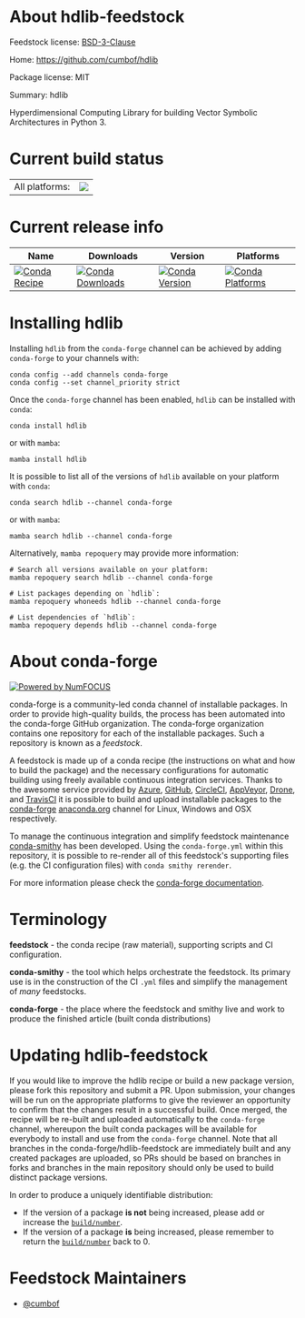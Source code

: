 About hdlib-feedstock
=====================

Feedstock license: [BSD-3-Clause](https://github.com/conda-forge/hdlib-feedstock/blob/main/LICENSE.txt)

Home: https://github.com/cumbof/hdlib

Package license: MIT

Summary: hdlib

Hyperdimensional Computing Library for building Vector Symbolic Architectures in Python 3.


Current build status
====================


<table><tr><td>All platforms:</td>
    <td>
      <a href="https://dev.azure.com/conda-forge/feedstock-builds/_build/latest?definitionId=16025&branchName=main">
        <img src="https://dev.azure.com/conda-forge/feedstock-builds/_apis/build/status/hdlib-feedstock?branchName=main">
      </a>
    </td>
  </tr>
</table>

Current release info
====================

| Name | Downloads | Version | Platforms |
| --- | --- | --- | --- |
| [![Conda Recipe](https://img.shields.io/badge/recipe-hdlib-green.svg)](https://anaconda.org/conda-forge/hdlib) | [![Conda Downloads](https://img.shields.io/conda/dn/conda-forge/hdlib.svg)](https://anaconda.org/conda-forge/hdlib) | [![Conda Version](https://img.shields.io/conda/vn/conda-forge/hdlib.svg)](https://anaconda.org/conda-forge/hdlib) | [![Conda Platforms](https://img.shields.io/conda/pn/conda-forge/hdlib.svg)](https://anaconda.org/conda-forge/hdlib) |

Installing hdlib
================

Installing `hdlib` from the `conda-forge` channel can be achieved by adding `conda-forge` to your channels with:

```
conda config --add channels conda-forge
conda config --set channel_priority strict
```

Once the `conda-forge` channel has been enabled, `hdlib` can be installed with `conda`:

```
conda install hdlib
```

or with `mamba`:

```
mamba install hdlib
```

It is possible to list all of the versions of `hdlib` available on your platform with `conda`:

```
conda search hdlib --channel conda-forge
```

or with `mamba`:

```
mamba search hdlib --channel conda-forge
```

Alternatively, `mamba repoquery` may provide more information:

```
# Search all versions available on your platform:
mamba repoquery search hdlib --channel conda-forge

# List packages depending on `hdlib`:
mamba repoquery whoneeds hdlib --channel conda-forge

# List dependencies of `hdlib`:
mamba repoquery depends hdlib --channel conda-forge
```


About conda-forge
=================

[![Powered by
NumFOCUS](https://img.shields.io/badge/powered%20by-NumFOCUS-orange.svg?style=flat&colorA=E1523D&colorB=007D8A)](https://numfocus.org)

conda-forge is a community-led conda channel of installable packages.
In order to provide high-quality builds, the process has been automated into the
conda-forge GitHub organization. The conda-forge organization contains one repository
for each of the installable packages. Such a repository is known as a *feedstock*.

A feedstock is made up of a conda recipe (the instructions on what and how to build
the package) and the necessary configurations for automatic building using freely
available continuous integration services. Thanks to the awesome service provided by
[Azure](https://azure.microsoft.com/en-us/services/devops/), [GitHub](https://github.com/),
[CircleCI](https://circleci.com/), [AppVeyor](https://www.appveyor.com/),
[Drone](https://cloud.drone.io/welcome), and [TravisCI](https://travis-ci.com/)
it is possible to build and upload installable packages to the
[conda-forge](https://anaconda.org/conda-forge) [anaconda.org](https://anaconda.org/)
channel for Linux, Windows and OSX respectively.

To manage the continuous integration and simplify feedstock maintenance
[conda-smithy](https://github.com/conda-forge/conda-smithy) has been developed.
Using the ``conda-forge.yml`` within this repository, it is possible to re-render all of
this feedstock's supporting files (e.g. the CI configuration files) with ``conda smithy rerender``.

For more information please check the [conda-forge documentation](https://conda-forge.org/docs/).

Terminology
===========

**feedstock** - the conda recipe (raw material), supporting scripts and CI configuration.

**conda-smithy** - the tool which helps orchestrate the feedstock.
                   Its primary use is in the construction of the CI ``.yml`` files
                   and simplify the management of *many* feedstocks.

**conda-forge** - the place where the feedstock and smithy live and work to
                  produce the finished article (built conda distributions)


Updating hdlib-feedstock
========================

If you would like to improve the hdlib recipe or build a new
package version, please fork this repository and submit a PR. Upon submission,
your changes will be run on the appropriate platforms to give the reviewer an
opportunity to confirm that the changes result in a successful build. Once
merged, the recipe will be re-built and uploaded automatically to the
`conda-forge` channel, whereupon the built conda packages will be available for
everybody to install and use from the `conda-forge` channel.
Note that all branches in the conda-forge/hdlib-feedstock are
immediately built and any created packages are uploaded, so PRs should be based
on branches in forks and branches in the main repository should only be used to
build distinct package versions.

In order to produce a uniquely identifiable distribution:
 * If the version of a package **is not** being increased, please add or increase
   the [``build/number``](https://docs.conda.io/projects/conda-build/en/latest/resources/define-metadata.html#build-number-and-string).
 * If the version of a package **is** being increased, please remember to return
   the [``build/number``](https://docs.conda.io/projects/conda-build/en/latest/resources/define-metadata.html#build-number-and-string)
   back to 0.

Feedstock Maintainers
=====================

* [@cumbof](https://github.com/cumbof/)

